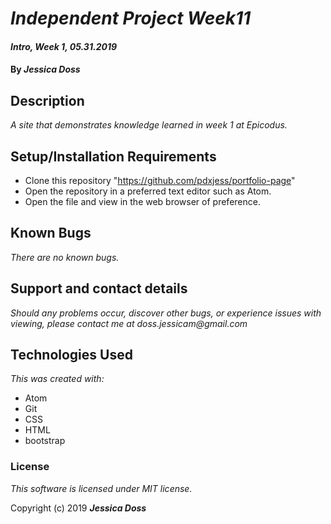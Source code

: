 # _Independent Project Week11_

#### _Intro, Week 1, *05.31.2019*_

#### By _Jessica Doss_

## Description
_A site that demonstrates knowledge learned in week 1 at Epicodus._

## Setup/Installation Requirements

* Clone this repository "https://github.com/pdxjess/portfolio-page"
* Open the repository in a preferred text editor such as Atom.
* Open the file and view in the web browser of preference.

## Known Bugs

_There are no known bugs._

## Support and contact details

_Should any problems occur, discover other bugs, or experience issues with viewing, please contact me at doss.jessicam@gmail.com_

## Technologies Used

_This was created with:_
* Atom
* Git
* CSS
* HTML
* bootstrap


### License

*This software is licensed under MIT license.*

Copyright (c) 2019 **_Jessica Doss_**
